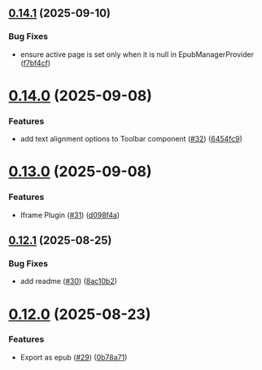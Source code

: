 ## [0.14.1](https://github.com/hackthefutureofeducation/ketabak/compare/v0.14.0...v0.14.1) (2025-09-10)


### Bug Fixes

* ensure active page is set only when it is null in EpubManagerProvider ([f7bf4cf](https://github.com/hackthefutureofeducation/ketabak/commit/f7bf4cf85350bc5d5660e09d4b47663c2979a4c0))



# [0.14.0](https://github.com/hackthefutureofeducation/ketabak/compare/v0.13.0...v0.14.0) (2025-09-08)


### Features

* add text alignment options to Toolbar component ([#32](https://github.com/hackthefutureofeducation/ketabak/issues/32)) ([6454fc9](https://github.com/hackthefutureofeducation/ketabak/commit/6454fc9c39ffed3156ec72fa1722a317e6ed7634))



# [0.13.0](https://github.com/hackthefutureofeducation/ketabak/compare/v0.12.1...v0.13.0) (2025-09-08)


### Features

* Iframe Plugin ([#31](https://github.com/hackthefutureofeducation/ketabak/issues/31)) ([d098f4a](https://github.com/hackthefutureofeducation/ketabak/commit/d098f4a16f5126e2baedb0ac08693f296845b54e))



## [0.12.1](https://github.com/hackthefutureofeducation/ketabak/compare/v0.12.0...v0.12.1) (2025-08-25)


### Bug Fixes

* add readme ([#30](https://github.com/hackthefutureofeducation/ketabak/issues/30)) ([8ac10b2](https://github.com/hackthefutureofeducation/ketabak/commit/8ac10b2656c1fe0c53fa7d17af3d44192b373d9e))



# [0.12.0](https://github.com/hackthefutureofeducation/ketabak/compare/v0.11.0...v0.12.0) (2025-08-23)


### Features

* Export as epub ([#29](https://github.com/hackthefutureofeducation/ketabak/issues/29)) ([0b78a71](https://github.com/hackthefutureofeducation/ketabak/commit/0b78a71bd356349a671248e2930eacdb2648901d))



